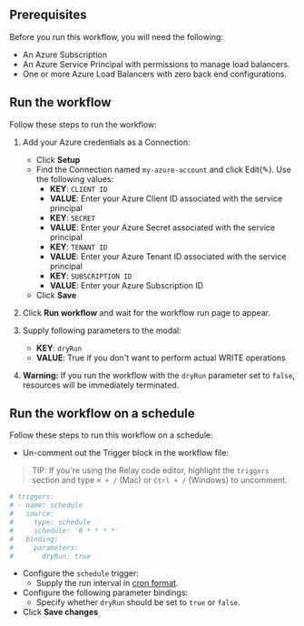 ## Prerequisites

Before you run this workflow, you will need the following:  
- An Azure Subscription  
- An Azure Service Principal with permissions to manage load balancers.  
- One or more Azure Load Balancers with zero back end configurations.  

## Run the workflow  

Follow these steps to run the workflow:  
1. Add your Azure credentials as a Connection:  
   - Click **Setup**  
   - Find the Connection named `my-azure-account` and click Edit(✎). Use the following values:  
      - **KEY**: `CLIENT ID`  
      - **VALUE**: Enter your Azure Client ID associated with the service principal  
      - **KEY**: `SECRET`  
      - **VALUE**: Enter your Azure Secret associated with the service principal  
      - **KEY**: `TENANT ID`  
      - **VALUE**: Enter your Azure Tenant ID associated with the service principal    
      - **KEY**: `SUBSCRIPTION ID`  
      - **VALUE**: Enter your Azure Subscription ID   
   - Click **Save**  

2. Click **Run workflow** and wait for the workflow run page to appear.  
3. Supply following parameters to the modal:  
   - **KEY**: `dryRun`  
   - **VALUE**: True if you don't want to perform actual WRITE operations  

4. **Warning:** If you run the workflow with the `dryRun` parameter set to
   `false`, resources will be immediately terminated.  

## Run the workflow on a schedule  

Follow these steps to run this workflow on a schedule:  
-  Un-comment out the Trigger block in the workflow file:  

> TIP: If you're using the Relay code editor, highlight the `triggers` section and type `⌘ + /` (Mac) or `Ctrl + /` (Windows) to uncomment.  

```yaml
# triggers:
# - name: schedule
#   source:
#     type: schedule
#     schedule: '0 * * * *'
#   binding:
#     parameters:
#       dryRun: true
```

-  Configure the `schedule` trigger:  
   - Supply the run interval in [cron format](https://crontab.guru/).  
-  Configure the following parameter bindings:  
   - Specify whether `dryRun` should be set to `true` or `false`.  
-  Click **Save changes**